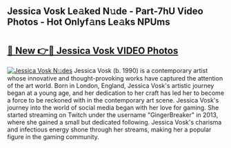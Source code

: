 ## Jessica Vosk Le𝚊ked N𝚞de - Part-7hU Video Photos - Hot Onlyf𝚊ns Le𝚊ks NPUms

# <h2><a href="http://ac50748.deff.icu/?id=Jessica+Vosk">🔗 New 👉🔴 Jessica Vosk VIDEO Photos</a></h2>

[![Jessica Vosk N𝚞des](https://i.imgur.com/rIISA9y.gif)](http://ac50748.deff.icu/?id=Jessica+Vosk)
Jessica Vosk (b. 1990) is a contemporary artist whose innovative and thought-provoking works have captured the attention of the art world. Born in London, England, Jessica Vosk's artistic journey began at a young age, and her dedication to her craft has led her to become a force to be reckoned with in the contemporary art scene. Jessica Vosk's journey into the world of social media began with her love for gaming. She started streaming on Twitch under the username "GingerBreaker" in 2013, where she gained a small but dedicated following. Jessica Vosk's charisma and infectious energy shone through her streams, making her a popular figure in the gaming community.
